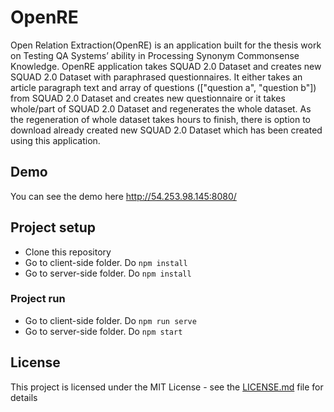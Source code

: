 # OpenRE

Open Relation Extraction(OpenRE) is an application built for the thesis work  on Testing QA Systems’ ability in Processing Synonym Commonsense Knowledge.
OpenRE application takes SQUAD 2.0 Dataset and creates new SQUAD 2.0 Dataset with paraphrased questionnaires. It either takes an article paragraph text and array of questions (["question a", "question b"]) from SQUAD 2.0 Dataset and creates new questionnaire or it takes whole/part of SQUAD 2.0 Dataset and regenerates the whole dataset. As the regeneration of whole dataset takes hours to finish, there is option to download already created new SQUAD 2.0 Dataset which has been created using this application.

## Demo

You can see the demo here <http://54.253.98.145:8080/>

## Project setup

- Clone this repository
- Go to client-side folder. Do `npm install`
- Go to server-side folder. Do `npm install`

### Project run

- Go to client-side folder. Do `npm run serve`
- Go to server-side folder. Do `npm start`

## License

This project is licensed under the MIT License - see the [LICENSE.md](LICENSE.md) file for details


